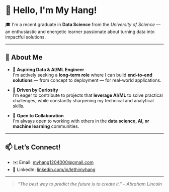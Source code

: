 # 👋 Hello, I'm My Hang!

🎓 I'm a recent graduate in **Data Science** from the *University of Science* — an enthusiastic and energetic learner passionate about turning data into impactful solutions.

---

## 🚀 About Me

- 💼 **Aspiring Data & AI/ML Engineer**  
  I'm actively seeking a **long-term role** where I can build **end-to-end solutions** — from concept to deployment — for real-world applications.

- 🧠 **Driven by Curiosity**  
  I’m eager to contribute to projects that **leverage AI/ML** to solve practical challenges, while constantly sharpening my technical and analytical skills.

- 🤝 **Open to Collaboration**  
  I'm always open to working with others in the **data science, AI, or machine learning** communities.

---

## 📫 Let’s Connect!

- ✉️ Email: [myhang1204000@gmail.com](mailto:myhang1204000@gmail.com)  
- 💼 LinkedIn: [linkedin.com/in/lethimyhang](https://www.linkedin.com/in/lethimyhang/)

---

> *“The best way to predict the future is to create it.” – Abraham Lincoln*



